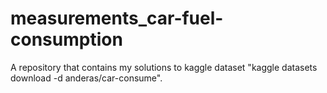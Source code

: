 # measurements_car-fuel-consumption
A repository that contains my solutions to kaggle dataset  "kaggle datasets download -d anderas/car-consume".
